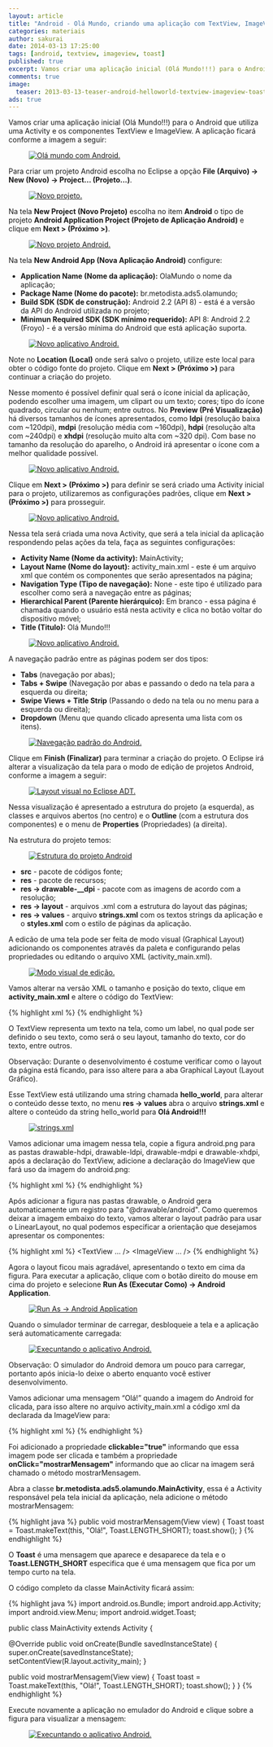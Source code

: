 ```yaml
---
layout: article
title: "Android - Olá Mundo, criando uma aplicação com TextView, ImageView e Toast."
categories: materiais
author: sakurai
date: 2014-03-13 17:25:00
tags: [android, textview, imageview, toast]
published: true
excerpt: Vamos criar uma aplicação inicial (Olá Mundo!!!) para o Android que utiliza uma Activity e os componentes TextView e ImageView.
comments: true
image:
  teaser: 2013-03-13-teaser-android-helloworld-textview-imageview-toast.png
ads: true
---
```


Vamos criar uma aplicação inicial (Olá Mundo!!!) para o Android que utiliza uma Activity e os componentes TextView e ImageView. A aplicação ficará conforme a imagem a seguir:

<figure>
    <a href="/images/2013-03-13-android-helloworld-textview-imageview-toast-01.png"><img src="/images/2013-03-13-android-helloworld-textview-imageview-toast-01.png" alt="Olá mundo com Android."></a>
</figure>

Para criar um projeto Android escolha no Eclipse a opção **File (Arquivo) → New (Novo) → Project... (Projeto...)**.

<figure>
    <a href="/images/2013-03-13-android-helloworld-textview-imageview-toast-02.png"><img src="/images/2013-03-13-android-helloworld-textview-imageview-toast-02.png" alt="Novo projeto."></a>
</figure>

Na tela **New Project (Novo Projeto)** escolha no item **Android** o tipo de projeto **Android Application Project (Projeto de Aplicação Android)** e clique em **Next > (Próximo >)**.

<figure>
    <a href="/images/2013-03-13-android-helloworld-textview-imageview-toast-03.png"><img src="/images/2013-03-13-android-helloworld-textview-imageview-toast-03.png" alt="Novo projeto Android."></a>
</figure>

Na tela **New Android App (Nova Aplicação Android)** configure:

* **Application Name (Nome da aplicação):** OlaMundo o nome da aplicação;
* **Package Name (Nome do pacote):** br.metodista.ads5.olamundo;
* **Build SDK (SDK de construção):** Android 2.2 (API 8) - está é a versão da API do Android utilizada no projeto;
* **Minimun Required SDK (SDK mínimo requerido):** API 8: Android 2.2 (Froyo) - é a versão mínima do Android que está aplicação suporta.

<figure>
    <a href="/images/2013-03-13-android-helloworld-textview-imageview-toast-04.png"><img src="/images/2013-03-13-android-helloworld-textview-imageview-toast-04.png" alt="Novo aplicativo Android."></a>
</figure>

Note no **Location (Local)** onde será salvo o projeto, utilize este local para obter o código fonte do projeto. Clique em **Next > (Próximo >)** para continuar a criação do projeto.

Nesse momento é possível definir qual será o ícone inicial da aplicação, podendo escolher uma imagem, um clipart ou um texto; cores; tipo do ícone quadrado, circular ou nenhum; entre outros. No **Preview (Pré Visualização)** há diversos tamanhos de ícones apresentados, como **ldpi** (resolução baixa com ~120dpi), **mdpi** (resolução média com ~160dpi), **hdpi** (resolução alta com ~240dpi) e **xhdpi** (resolução muito alta com ~320 dpi). Com base no tamanho da resolução do aparelho, o Android irá apresentar o ícone com a melhor qualidade possível.

<figure>
    <a href="/images/2013-03-13-android-helloworld-textview-imageview-toast-05.png"><img src="/images/2013-03-13-android-helloworld-textview-imageview-toast-05.png" alt="Novo aplicativo Android."></a>
</figure>

Clique em **Next > (Próximo >)** para definir se será criado uma Activity inicial para o projeto, utilizaremos as configurações padrões, clique em **Next > (Próximo >)** para prosseguir.

<figure>
    <a href="/images/2013-03-13-android-helloworld-textview-imageview-toast-06.png"><img src="/images/2013-03-13-android-helloworld-textview-imageview-toast-06.png" alt="Novo aplicativo Android."></a>
</figure>

Nessa tela será criada uma nova Activity, que será a tela inicial da aplicação respondendo pelas ações da tela, faça as seguintes configurações:

* **Activity Name (Nome da activity):** MainActivity;
* **Layout Name (Nome do layout):** activity_main.xml - este é um arquivo xml que contém os componentes que serão apresentados na página;
* **Navigation Type (Tipo de navegação):** None - este tipo é utilizado para escolher como será a navegação entre as páginas;
* **Hierarchical Parent (Parente hierárquico):** Em branco - essa página é chamada quando o usuário está nesta activity e clica no botão voltar do dispositivo móvel;
* **Title (Titulo):** Olá Mundo!!!

<figure>
    <a href="/images/2013-03-13-android-helloworld-textview-imageview-toast-07.png"><img src="/images/2013-03-13-android-helloworld-textview-imageview-toast-07.png" alt="Novo aplicativo Android."></a>
</figure>

A navegação padrão entre as páginas podem ser dos tipos:

* **Tabs** (navegação por abas);
* **Tabs + Swipe** (Navegação por abas e passando o dedo na tela para a esquerda ou direita;
* **Swipe Views + Title Strip** (Passando o dedo na tela ou no menu para a esquerda ou direita);
* **Dropdown** (Menu que quando clicado apresenta uma lista com os itens).

<figure>
    <a href="/images/2013-03-13-android-helloworld-textview-imageview-toast-08.png"><img src="/images/2013-03-13-android-helloworld-textview-imageview-toast-08.png" alt="Navegação padrão do Android."></a>
</figure>

Clique em **Finish (Finalizar)** para terminar a criação do projeto. O Eclipse irá alterar a visualização da tela para o modo de edição de projetos Android, conforme a imagem a seguir:

<figure>
    <a href="/images/2013-03-13-android-helloworld-textview-imageview-toast-09.png"><img src="/images/2013-03-13-android-helloworld-textview-imageview-toast-09.png" alt="Layout visual no Eclipse ADT."></a>
</figure>

Nessa visualização é apresentado a estrutura do projeto (a esquerda), as classes e arquivos abertos (no centro) e o **Outline** (com a estrutura dos componentes) e o menu de **Properties** (Propriedades) (a direita).

Na estrutura do projeto temos:

<figure>
    <a href="/images/2013-03-13-android-helloworld-textview-imageview-toast-10.png"><img src="/images/2013-03-13-android-helloworld-textview-imageview-toast-10.png" alt="Estrutura do projeto Android"></a>
</figure>

* **src** - pacote de códigos fonte;
* **res** - pacote de recursos;
* **res → drawable-__dpi** - pacote com as imagens de acordo com a resolução;
* **res → layout** - arquivos .xml com a estrutura do layout das páginas;
* **res → values** - arquivo **strings.xml** com os textos strings da aplicação e o **styles.xml** com o estilo de páginas da aplicação.

A edicão de uma tela pode ser feita de modo visual (Graphical Layout) adicionando os componentes através da paleta e configurando pelas propriedades ou editando o arquivo XML (activity_main.xml).

<figure>
    <a href="/images/2013-03-13-android-helloworld-textview-imageview-toast-11.png"><img src="/images/2013-03-13-android-helloworld-textview-imageview-toast-11.png" alt="Modo visual de edição."></a>
</figure>

Vamos alterar na versão XML o tamanho e posição do texto, clique em **activity_main.xml** e altere o código do TextView:

{% highlight xml %}
<TextView
        android:layout_width="fill_parent"
        android:layout_height="wrap_content"
        android:layout_marginTop="100dp"
        android:gravity="center_horizontal"
        android:text="@string/hello_world"
        android:textSize="40dp"
        tools:context=".MainActivity" />
{% endhighlight %}

O TextView representa um texto na tela, como um label, no qual pode ser definido o seu texto, como será o seu layout, tamanho do texto, cor do texto, entre outros.

Observação: Durante o desenvolvimento é costume verificar como o layout da página está ficando, para isso altere para a aba Graphical Layout (Layout Gráfico).

Esse TextView está utilizando uma string chamada **hello_world**, para alterar o conteúdo desse texto, no menu **res → values** abra o arquivo **strings.xml** e altere o conteúdo da string hello_world para **Olá Android!!!**

<figure>
    <a href="/images/2013-03-13-android-helloworld-textview-imageview-toast-12.png"><img src="/images/2013-03-13-android-helloworld-textview-imageview-toast-12.png" alt="strings.xml"></a>
</figure>

Vamos adicionar uma imagem nessa tela, copie a figura android.png para as pastas drawable-hdpi, drawable-ldpi, drawable-mdpi e drawable-xhdpi, após a declaração do TextView, adicione a declaração do ImageView que fará uso da imagem do android.png:

{% highlight xml %}
<ImageView
        android:layout_width="fill_parent"
        android:layout_height="wrap_content"
        android:src="@drawable/android"
        android:contentDescription="@string/hello_world" />
{% endhighlight %}

Após adicionar a figura nas pastas drawable, o Android gera automaticamente um registro para "@drawable/android". Como queremos deixar a imagem embaixo do texto, vamos alterar o layout padrão para usar o LinearLayout, no qual podemos especificar a orientação que desejamos apresentar os componentes:

{% highlight xml %}
<LinearLayout
    xmlns:android="http://schemas.android.com/apk/res/android"
    xmlns:tools="http://schemas.android.com/tools"
    android:orientation="vertical"
    android:layout_width="fill_parent"
    android:layout_height="fill_parent" >
    <TextView ... />
    <ImageView ... />
</LinearLayout>
{% endhighlight %}

Agora o layout ficou mais agradável, apresentando o texto em cima da figura. Para executar a aplicação, clique com o botão direito do mouse em cima do projeto e selecione **Run As (Executar Como) → Android Application**.

<figure>
    <a href="/images/2013-03-13-android-helloworld-textview-imageview-toast-13.png"><img src="/images/2013-03-13-android-helloworld-textview-imageview-toast-13.png" alt="Run As → Android Application"></a>
</figure>

Quando o simulador terminar de carregar, desbloqueie a tela e a aplicação será automaticamente carregada:

<figure>
    <a href="/images/2013-03-13-android-helloworld-textview-imageview-toast-14.png"><img src="/images/2013-03-13-android-helloworld-textview-imageview-toast-14.png" alt="Execuntando o aplicativo Android."></a>
</figure>

Observação: O simulador do Android demora um pouco para carregar, portanto após inicia-lo deixe o aberto enquanto você estiver desenvolvimento.

Vamos adicionar uma mensagem “Olá!” quando a imagem do Android for clicada, para isso altere no arquivo activity_main.xml a código xml da declarada da ImageView para:

{% highlight xml %}
<ImageView
        android:layout_width="fill_parent"
        android:layout_height="wrap_content"
        android:src="@drawable/android"
        android:contentDescription="@string/hello_world"
        android:clickable="true"
        android:onClick="mostrarMensagem"/>
{% endhighlight %}

Foi adicionado a propriedade **clickable="true"** informando que essa imagem pode ser clicada e também a propriedade **onClick="mostrarMensagem"** informando que ao clicar na imagem será chamado o método mostrarMensagem.

Abra a classe **br.metodista.ads5.olamundo.MainActivity**, essa é a Activity responsável pela tela inicial da aplicação, nela adicione o método mostrarMensagem:

{% highlight java %}
public void mostrarMensagem(View view) {
    Toast toast = Toast.makeText(this, "Olá!", Toast.LENGTH_SHORT);
    toast.show();
}
{% endhighlight %}

O **Toast** é uma mensagem que aparece e desaparece da tela e o **Toast.LENGTH_SHORT** especifica que é uma mensagem que fica por um tempo curto na tela.

O código completo da classe MainActivity ficará assim:

{% highlight java %}
import android.os.Bundle;
import android.app.Activity;
import android.view.Menu;
import android.widget.Toast;

public class MainActivity extends Activity {

  @Override
  public void onCreate(Bundle savedInstanceState) {
    super.onCreate(savedInstanceState);
    setContentView(R.layout.activity_main);
  }

 public void mostrarMensagem(View view) {
    Toast toast = Toast.makeText(this, "Olá!", Toast.LENGTH_SHORT);
    toast.show();
  }
}
{% endhighlight %}

Execute novamente a aplicação no emulador do Android e clique sobre a figura para visualizar a mensagem:

<figure>
    <a href="/images/2013-03-13-android-helloworld-textview-imageview-toast-15.png"><img src="/images/2013-03-13-android-helloworld-textview-imageview-toast-15.png" alt="Execuntando o aplicativo Android."></a>
</figure>
